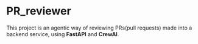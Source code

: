 # PR_reviewer

This project is an agentic way of reviewing PRs(pull requests) made into a backend service, using **FastAPI** and **CrewAI**. 
